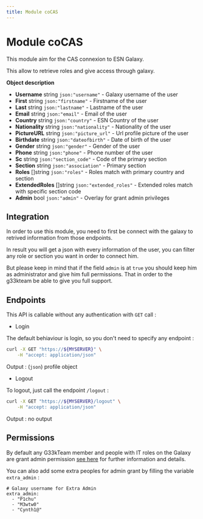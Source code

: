 ```yaml
---
title: Module coCAS
---
```


# Module coCAS

This module aim for the CAS connexion to ESN Galaxy.

This allow to retrieve roles and give access through galaxy.

**Object description**

- **Username**      string      `json:"username"`       - Galaxy username of the user
- **First**         string      `json:"firstname"`      - Firstname of the user
- **Last**          string      `json:"lastname"`       - Lastname of the user
- **Email**         string      `json:"email"`          - Email of the user
- **Country**       string      `json:"country"`        - ESN Country of the user
- **Nationality**   string      `json:"nationality"`    - Nationality of the user
- **PictureURL**    string      `json:"picture_url"`    - Url profile picture of the user
- **Birthdate**     string      `json:"dateofbirth"`    - Date of birth of the user
- **Gender**        string      `json:"gender"`         - Gender of the user
- **Phone**         string      `json:"phone"`          - Phone number of the user
- **Sc**            string      `json:"section_code"`   - Code of the primary section
- **Section**       string      `json:"association"`    - Primary section
- **Roles**         []string    `json:"roles"`          - Roles match with primary country and section
- **ExtendedRoles** []string    `json:"extended_roles"` - Extended roles match with specific section code
- **Admin**         bool        `json:"admin"`          - Overlay for grant admin privileges

## Integration

In order to use this module, you need to first be connect with the galaxy to retrived information from those endpoints.

In result you will get a json with every information of the user, you can filter any role or section you want in order to connect him. 

But please keep in mind that if the field `admin` is at `true` you should keep him as administrator and give him full permissions. That in order to the g33kteam be able to give you full support.

## Endpoints

This API is callable without any authentication with `GET` call :

- Login

The default behiaviour is login, so you don't need to specify any endpoint :

```bash
curl -X GET "https://${MYSERVER}" \
    -H "accept: application/json"
```

Output : (`json`) profile object

- Logout

To logout, just call the endpoint `/logout` :

```bash
curl -X GET "https://${MYSERVER}/logout" \
    -H "accept: application/json"
```

Output : no output

## Permissions

By default any G33kTeam member and people with IT roles on the Galaxy are grant admin permission [see here](https://github.com/ESNFranceG33kTeam/.github/blob/main/members/galaxy.yaml) for further information and details.

You can also add some extra peoples for admin grant by filling the variable `extra_admin` :

```
# Galaxy username for Extra Admin
extra_admin:
  - "P1chu"
  - "M3wtw0"
  - "Cynth1@"
```

